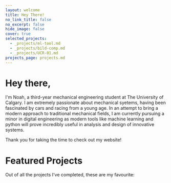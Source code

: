 ```yaml
---
layout: welcome
title: Hey There!
no_link_title: false 
no_excerpt: false 
hide_image: false
cover: true
selected_projects:
  - _projects/ml-tool.md
  - _projects/bild-comp.md
  - _projects/UCR-01.md
projects_page: projects.md
---
```


# Hey there,

I'm Noah, a third-year mechanical engineering student at The University of Calgary. I am extremely passionate about
mechanical syetems, having been fascinated by cars and racing from a young age. In an attempt to bring a modern approach
to traditional mechanical fields, I am currently pursuing a minor in digital engineering as modern tools like machine
learning and python will prove incredibly useful in analysis and design of innovative systems.

Thank you for taking the time to check out my website! 
# Featured Projects
Out of all the projects I've completed, these are my favourite:

<!--projects-->
